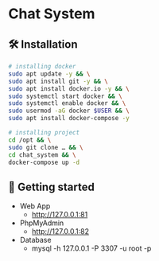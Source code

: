 # Chat System


## 🛠️ Installation
```bash
# installing docker
sudo apt update -y && \
sudo apt install git -y && \
sudo apt install docker.io -y && \
sudo systemctl start docker && \
sudo systemctl enable docker && \
sudo usermod -aG docker $USER && \
sudo apt install docker-compose -y

# installing project
cd /opt && \
sudo git clone … && \
cd chat_system && \
docker-compose up -d
```


## 🏃 Getting started
- Web App
    - http://127.0.0.1:81
- PhpMyAdmin
    - http://127.0.0.1:82 
- Database
    - mysql -h 127.0.0.1 -P 3307 -u root -p
